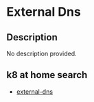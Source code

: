 # External Dns

## Description

No description provided.

## k8 at home search

- [external-dns](https://nanne.dev/k8s-at-home-search/#/external-dns)
